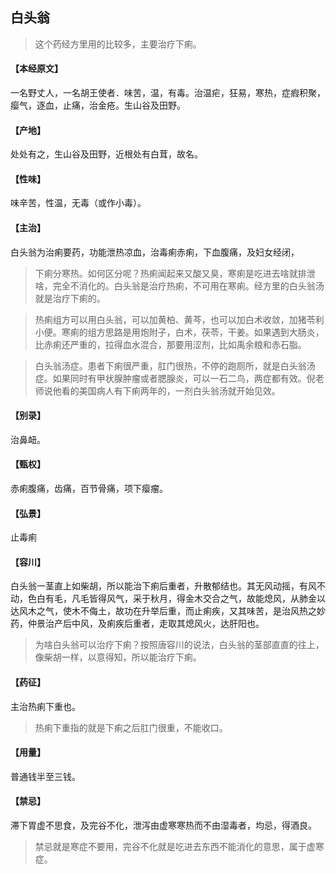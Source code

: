 ## 白头翁

> 这个药经方里用的比较多，主要治疗下痢。

#### 【本经原文】
一名野丈人，一名胡王使者．味苦，温，有毒。治温疟，狂易，寒热，症瘕积聚，瘿气，逐血，止痛，治金疮。生山谷及田野。
#### 【产地】
处处有之，生山谷及田野，近根处有白茸，故名。
#### 【性味】
味辛苦，性温，无毒（或作小毒）。
#### 【主治】
白头翁为治痢要药，功能泄热凉血，治毒痢赤痢，下血腹痛，及妇女经闭，

> 下痢分寒热。如何区分呢？热痢闻起来又酸又臭，寒痢是吃进去啥就排泄啥，完全不消化的。白头翁是治疗热痢，不可用在寒痢。经方里的白头翁汤就是治疗下痢的。

> 热痢组方可以用白头翁，可以加黄柏、黄芩，也可以加白术收敛，加猪苓利小便。寒痢的组方思路是用炮附子，白术，茯苓，干姜。如果遇到大肠炎，比赤痢还严重的，拉得血水混合，那要用涩剂，比如禹余粮和赤石脂。

> 白头翁汤症。患者下痢很严重，肛门很热，不停的跑厕所，就是白头翁汤症。如果同时有甲状腺肿瘤或者腮腺炎，可以一石二鸟，两症都有效。倪老师说他看的美国病人有下痢两年的，一剂白头翁汤就开始见效。

#### 【别录】
治鼻衄。
#### 【甄权】
赤痢腹痛，齿痛，百节骨痛，项下瘿瘤。
#### 【弘景】
止毒痢
#### 【容川】
白头翁一茎直上如柴胡，所以能治下痢后重者，升散郁结也。其无风动摇，有风不动，色白有毛，凡毛皆得风气，采于秋月，得金木交合之气，故能熄风，从肺金以达风木之气，使木不侮土，故功在升举后重，而止痢疾，又其味苦，是治风热之妙药，仲景治产后中风，及痢疾后重者，走取其熄风火，达肝阳也。

> 为啥白头翁可以治疗下痢？按照唐容川的说法，白头翁的茎部直直的往上，像柴胡一样，以意得知，所以能治疗下痢。

#### 【药征】
主治热痢下重也。

> 热痢下重指的就是下痢之后肛门很重，不能收口。

#### 【用量】
普通钱半至三钱。
#### 【禁忌】
滞下胃虚不思食，及完谷不化，泄泻由虚寒寒热而不由湿毒者，均忌，得酒良。

> 禁忌就是寒症不要用，完谷不化就是吃进去东西不能消化的意思，属于虚寒症。